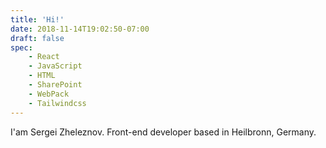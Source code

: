 ```yaml
---
title: 'Hi!'
date: 2018-11-14T19:02:50-07:00
draft: false
spec:
    - React
    - JavaScript
    - HTML
    - SharePoint
    - WebPack
    - Tailwindcss
---
```


I'am Sergei Zheleznov. Front-end developer based in Heilbronn, Germany.
